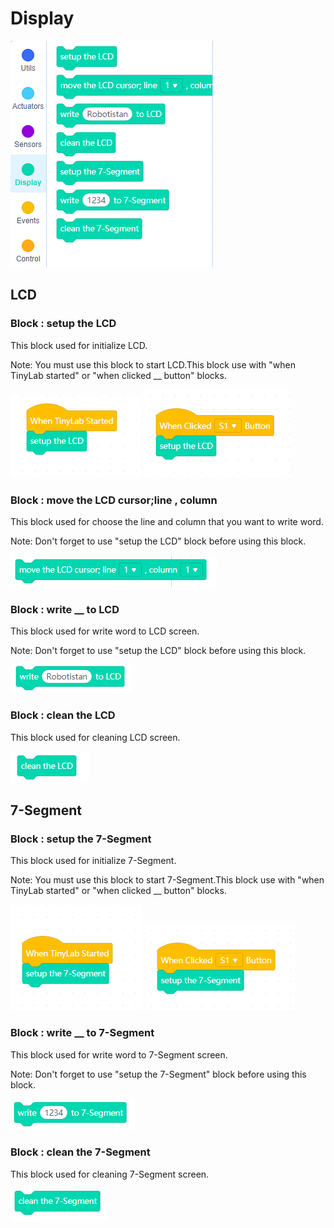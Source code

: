 # Display
![display blocks image](../../_assets/display.PNG)

## LCD

### Block : setup the LCD

This block used for initialize LCD.

Note: You must use this block to start LCD.This block use with  "when TinyLab started" or "when clicked __ button" blocks.

![setup lcd blocks image](../../_assets/setup_lcd.PNG)
![setup lcd button  blocks image](../../_assets/setup_lcd_button.PNG)

### Block : move the LCD cursor;line __, column__

This block used for choose the line and column  that you want to write word.

Note: Don't forget to use "setup the LCD" block before using this block.

![lcd cursor blocks image](../../_assets/lcd_cursor.PNG)

### Block : write __ to LCD

This block used for write word to LCD screen.

Note: Don't forget to use "setup the LCD" block before using this block.

![write to lcd blocks image](../../_assets/write_lcd.PNG)

### Block : clean the LCD

This block used for cleaning LCD screen. 

![clean the lcd blocks image](../../_assets/clean_the_lcd_block.PNG)

## 7-Segment

### Block : setup the 7-Segment

This block used for initialize 7-Segment.

Note:  You must use this block to start 7-Segment.This block use with  "when TinyLab started" or "when clicked __ button" blocks.

![setup 7-segment button blocks image](../../_assets/setup_7_button.PNG) 
![setup7-segment  blocks image](../../_assets/setup_7_segment.PNG)

### Block : write __ to 7-Segment

This block used for write word to 7-Segment screen.

Note: Don't forget to use "setup the 7-Segment" block before using this block.

![write to 7-segment blocks image](../../_assets/write_7_segment.PNG)

### Block : clean the 7-Segment

This block used for cleaning 7-Segment screen. 

![clean the 7-segment blocks image](../../_assets/clean_the_7_segment.PNG)

